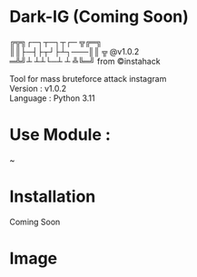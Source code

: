 # Dark-IG   (Coming Soon)
 ╔╦╗┌─┐┬─┐┬┌─   ╦╔═╗<br>
  ║║├─┤├┬┘├┴┐───║║ ╦ @v1.0.2<br>
 ═╩╝┴ ┴┴└─┴ ┴   ╩╚═╝ from ©instahack<br>

Tool for mass bruteforce attack instagram<br>
Version : v1.0.2<br>
Language : Python 3.11

# Use Module :
~

# Installation
Coming Soon

# Image
